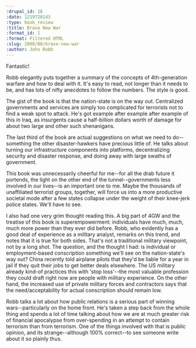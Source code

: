 ```yaml
--- 
:drupal_id: 16
:date: 1219720143
:type: book_review
:title: Brave New War
:format_id: 1
:format: Filtered HTML
:slug: 2008/08/brave-new-war
:author: John Robb
---
```

Fantastic!

Robb elegantly puts together a summary of the concepts of 4th-generation warfare and how to deal with it.  It's easy to read, not longer than it needs to be, and has lots of nifty anecdotes to follow the numbers.  The style is good.

The gist of the book is that the nation-state is on the way out.  Centralized governments and services are simply too complicated for terrorists not to find a weak spot to attack.  He's got example after example after example of this in Iraq, as insurgents cause a half-billion dollars worth of damage for about two large and other such shenanigans.

The last third of the book are actual suggestions on what we need to do--something the other disaster-hawkers have precious little of.  He talks about turning our infrastructure components into platforms, decentralizing security and disaster response, and doing away with large swaths of government.

This book was unnecessarily cheerful for me--for all the drab future it portends, the light on the other end of the tunnel--governments less involved in our lives--is an important one to me.  Maybe the thousands of unaffiliated terrorist groups, together, will force us into a more productive societal mode after a few states collapse under the weight of their knee-jerk police states.  We'll have to see.

I also had one very grim thought reading this.  A big part of 4GW and the treatise of this book is superempowerment:  individuals have much, much, much more power than they ever did before.  Robb, who evidently has a good deal of experience as a military analyst, remarks on this trend, and notes that it is true for both sides.  That's not a traditional military viewpoint, not by a long shot.  The question, and the thought I had:  is individual or employment-based conscription something we'll see on the nation-state's way out?  China recently told airplane pilots that they'd be liable for a year in jail if they quit their jobs to get better deals elsewhere.  The US military already kind-of practices this with 'stop loss'--the most valuable profession they could draft right now are people with military experience.  On the other hand, the increased use of private military forces and contractors says that the need/acceptability for actual conscription should remain low.

Robb talks a lot about how public relations is a serious part of winning wars--particularly on the home front.  He's taken a step back from the whole thing and spends a lot of time talking about how we are at much greater risk of financial apocalypse from over-spending in an attempt to contain terrorism than from terrorism.  One of the things involved with that is public opinion, and its strange--although 100% correct--to see someone write about it so plainly thus.
